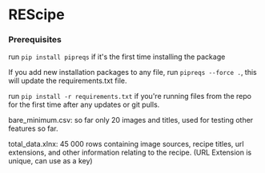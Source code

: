 # REScipe

### Prerequisites

run `pip install pipreqs` if it's the first time installing the package

If you add new installation packages to any file, run `pipreqs --force .`, this will update the requirements.txt file.

run `pip install -r requirements.txt` if you're running files from the repo for the first time after any updates or git pulls. 

bare_minimum.csv: so far only 20 images and titles, used for testing other features so far.

total_data.xlnx: 45 000 rows containing image sources, recipe titles, url extensions, and other information relating to the recipe. (URL Extension is unique, can use as a key)
